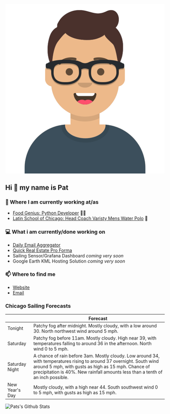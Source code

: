 [![Social banner for p-j-falconer](https://raw.githubusercontent.com/P-J-FALCONER/P-J-FALCONER/master/assets/avataaars.svg)](https://patfalconer.com/)
## Hi :wave: my name is Pat

### 💼 Where I am currently working at/as
- [Food Genius: Python Developer](https://getfoodgenius.com/) 🍔🐍
- [Latin School of Chicago: Head Coach Varisty Mens Water Polo](https://www.latinschool.org/) 🤽


### 💻 What i am currently/done working on
 - [Daily Email Aggregator](https://github.com/P-J-FALCONER/dott_daily_mail)
 - [Quick Real Estate Pro Forma](https://github.com/P-J-FALCONER/henry)
 - Sailing Sensor/Grafana Dashboard *coming very soon*
 - Google Earth KML Hosting Solution *coming very soon*

### 📫 Where to find me
 - [Website](https://patfalconer.com/)
 - [Email](mailto:patrick.j.falconer@gmail.com)


### Chicago Sailing Forecasts
|   | Forecast  |
|---|---|
| Tonight | Patchy fog after midnight. Mostly cloudy, with a low around 30. North northwest wind around 5 mph. |
| Saturday | Patchy fog before 11am. Mostly cloudy. High near 39, with temperatures falling to around 36 in the afternoon. North wind 0 to 5 mph. |
| Saturday Night | A chance of rain before 3am. Mostly cloudy. Low around 34, with temperatures rising to around 37 overnight. South wind around 5 mph, with gusts as high as 15 mph. Chance of precipitation is 40%. New rainfall amounts less than a tenth of an inch possible. |
| New Year&#39;s Day | Mostly cloudy, with a high near 44. South southwest wind 0 to 5 mph, with gusts as high as 15 mph. |

![Pats's Github Stats](https://github-readme-stats.vercel.app/api?username=p-j-falconer&show_icons=true&theme=radical)
